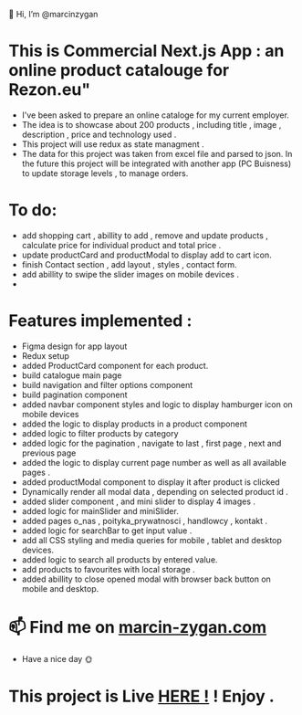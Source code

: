 👋 Hi, I’m @marcinzygan

# This is Commercial Next.js App : an online product catalouge for Rezon.eu"

- I've been asked to prepare an online cataloge for my current employer.
- The idea is to showcase about 200 products , including title , image , description , price and technology used .
- This project will use redux as state managment .
- The data for this project was taken from excel file and parsed to json. In the future this project will be integrated with another app (PC Buisness) to update storage levels , to manage orders.

# To do:

- add shopping cart , abillity to add , remove and update products , calculate price for individual product and total price .
- update productCard and productModal to display add to cart icon.
- finish Contact section , add layout , styles , contact form.
- add abillity to swipe the slider images on mobile devices .
-

# Features implemented :

- Figma design for app layout
- Redux setup
- added ProductCard component for each product.
- build catalogue main page
- build navigation and filter options component
- build pagination component
- added navbar component styles and logic to display hamburger icon on mobile devices
- added the logic to display products in a product component
- added logic to filter products by category
- added logic for the pagination , navigate to last , first page , next and previous page
- added the logic to display current page number as well as all available pages .
- added productModal component to display it after product is clicked
- Dynamically render all modal data , depending on selected product id .
- added slider component , and mini slider to display 4 images .
- added logic for mainSlider and miniSlider.
- added pages o_nas , poityka_prywatnosci , handlowcy , kontakt .
- added logic for searchBar to get input value .
- add all CSS styling and media queries for mobile , tablet and desktop devices.
- added logic to search all products by entered value.
- add products to favourites with local storage .
- added abillity to close opened modal with browser back button on mobile and desktop.

# 📫 Find me on <a href="https://marcin-zygan.com">marcin-zygan.com</a>

- Have a nice day 🌞

# This project is Live <a href="https://rezon-katalog.netlify.app/">HERE !</a> ! Enjoy .
